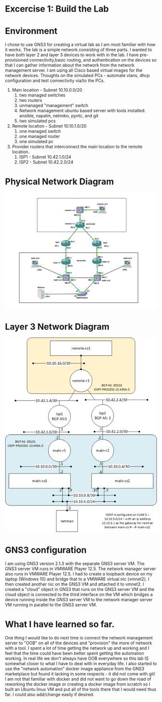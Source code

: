 # Excercise 1: Build the Lab

# Environment
  I chose to use GNS3 for creating a virtual lab as I am most familiar with how it works. The lab is a simple network consisting of three parts. I wanted to have both layer 2 and layer 3 devices to work with in the lab. I have pre-provisioned connectivity,basic routing, and authentication on the devices so that I can gather information about the network from the network management server. I am using all Cisco based virtual images for the network devices. Thoughts on the simulated PCs - automate vlans, dhcp configuration and test connectivity via/to the PCs. 

 1. Main location - Subnet 10.10.0.0/20
    1. two managed switches
	2. two routers
	3. unmanaged "management" switch
	4. Network management ubuntu based server with tools installed: ansible, napalm, netmiko, pyntc, and git
	5. two simulated pcs
 2. Remote location - Subnet 10.10.1.0/20
    1. one managed switch
	2. one managed router
	3. one simulated pc
 3. Provider routers that interconnect the main location to the remote location.
    1. ISP1 - Subnet 10.42.1.0/24
    2. ISP2 - Subnet 10.42.2.0/24

# Physical Network Diagram
![alt text](images/network-diagram.png "Network Diagram")
# Layer 3 Network Diagram
![alt text](images/network-diagram-l3.png "Layer 3 Network Diagram") 

# GNS3 configuration
I am using GNS3 version 2.1.3 with the separate GNS3 server VM. The GNS3 server VM runs in VMWARE Player 12.5. The network manager server also runs in VMWARE Player 12.5. I had to create a loopback device on my laptop (Windows 10) and bridge that to a VMWARE virtual nic (vmnet2). I then created another nic on the GNS3 VM and attached it to vmnet2. I created a "cloud" object in GNS3 that runs on the GNS3 server VM and the cloud object is connected to the third interface on the VM which bridges a  device running inside the GNS3 server VM to the network manager server VM running in parallel to the GNS3 server VM.

# What I have learned so far. 
One thing I would like to do next time is connect the network management server to "OOB" on all of the devices and "provision" the more of network with a tool. I spent a lot of time getting the network up and working and I feel that the time could have been better spent getting the automation working. In real life we don't always have OOB everywhere so this lab IS somewhat closer to what I have to deal with in everyday life. I also started to use the "network automation" docker image appliance from the GNS3 marketplace but found it lacking in some respects - it did not come with git! I am not that familiar with docker and did not want to go down the road of reworking the docker image or creating a docker image from scratch so I built an Ubuntu linux VM and put all of the tools there that I would need thus far. I could also add/change easily if desired.